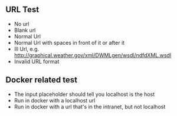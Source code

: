 ## URL Test
* No url
* Blank url
* Normal Url
* Normal Url with spaces in front of it or after it
* Ill Url, e.g. http://graphical.weather.gov/xml/DWMLgen/wsdl/ndfdXML.wsdl
* Invalid URL format 


## Docker related test
* The input placeholder should tell you localhost is the host
* Run in docker with a localhost url
* Run in docker with a url that's in the intranet, but not localhost
